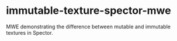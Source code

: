 # immutable-texture-spector-mwe
MWE demonstrating the difference between mutable and immutable textures in Spector.
